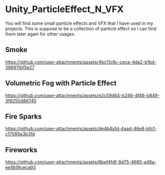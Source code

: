 # Unity_ParticleEffect_N_VFX
 You will find some small particle effects and VFX that I have used in my projects. This is suppose to be a collection of particle effect so I can find them later again for other usages.  

 ## Smoke 
 
https://github.com/user-attachments/assets/4bc11c8c-ceca-4da2-b1bd-388911bf5e27

## Volumetric Fog with Particle Effect 

https://github.com/user-attachments/assets/e2c59d64-b246-4f46-b849-3f8250d86745

## Fire Sparks 

https://github.com/user-attachments/assets/de4b4a1d-4aad-46e8-bfcf-c17089a3b3fd

## Fireworks 

https://github.com/user-attachments/assets/6bef4fdf-9d75-4685-a48a-ee18d9ceca93

